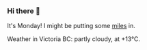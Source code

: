 ### Hi there :wave:

It's Monday! I might be putting some [miles](https://www.strava.com/athletes/889963) in.

Weather in Victoria BC: partly cloudy, at +13°C.
